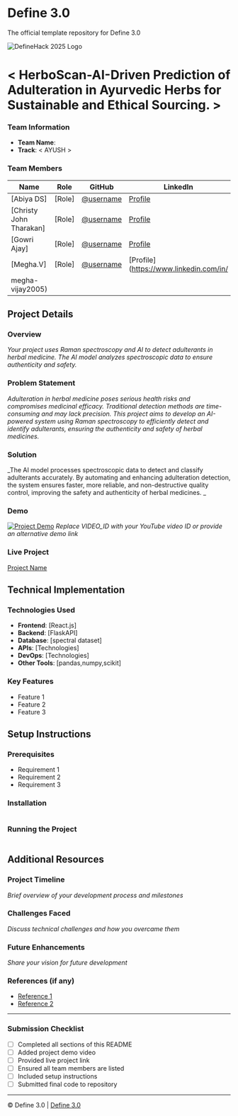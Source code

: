 
# Define 3.0
The official template repository for Define 3.0

![DefineHack 2025 Logo](https://github.com/user-attachments/assets/8173bc16-418e-4912-b500-c6427e4ba4b6)



# < HerboScan-AI-Driven Prediction of Adulteration in Ayurvedic Herbs for Sustainable and Ethical Sourcing. >
 

### Team Information
- **Team Name**: <EcoSynth> 
- **Track**: < AYUSH >

### Team Members
| Name | Role | GitHub | LinkedIn |
|------|------|--------|----------|
| [Abiya DS] | [Role] | [@username](https://github.com/username) | [Profile](https://linkedin.com/in/username) |
| [Christy John Tharakan] | [Role] | [@username](https://github.com/username) | [Profile](https://linkedin.com/in/username) |
| [Gowri Ajay] | [Role] | [@username](https://github.com/username) | [Profile](https://linkedin.com/in/username) |
| [Megha.V] | [Role] | [@username](https://github.com/meghav2005) | [Profile](https://www.linkedin.com/in/
megha-vijay2005) |

## Project Details

### Overview
_Your project uses Raman spectroscopy and AI to detect adulterants in herbal medicine. The AI model analyzes spectroscopic data to ensure authenticity and safety._

### Problem Statement
_Adulteration in herbal medicine poses serious health risks and compromises medicinal efficacy. Traditional detection methods are time-consuming and may lack precision. This project aims to develop an AI-powered system using Raman spectroscopy to efficiently detect and identify adulterants, ensuring the authenticity and safety of herbal medicines._

### Solution
_The AI model processes spectroscopic data to detect and classify adulterants accurately. By automating and enhancing adulteration detection, the system ensures faster, more reliable, and non-destructive quality control, improving the safety and authenticity of herbal medicines.
_

### Demo
[![Project Demo](https://img.youtube.com/vi/VIDEO_ID/0.jpg)](https://www.youtube.com/watch?v=VIDEO_ID)
_Replace VIDEO_ID with your YouTube video ID or provide an alternative demo link_

### Live Project
[Project Name](https://your-project-url.com)

## Technical Implementation

### Technologies Used
- **Frontend**: [React.js]
- **Backend**: [FlaskAPI]
- **Database**: [spectral dataset]
- **APIs**: [Technologies]
- **DevOps**: [Technologies]
- **Other Tools**: [pandas,numpy,scikit]

### Key Features
- Feature 1
- Feature 2
- Feature 3

## Setup Instructions

### Prerequisites
- Requirement 1
- Requirement 2
- Requirement 3

### Installation 
```bash

```

### Running the Project
```bash

```

## Additional Resources

### Project Timeline
_Brief overview of your development process and milestones_

### Challenges Faced
_Discuss technical challenges and how you overcame them_

### Future Enhancements
_Share your vision for future development_

### References (if any)
- [Reference 1](link)
- [Reference 2](link)

---

### Submission Checklist
- [ ] Completed all sections of this README
- [ ] Added project demo video
- [ ] Provided live project link
- [ ] Ensured all team members are listed
- [ ] Included setup instructions
- [ ] Submitted final code to repository

---

© Define 3.0 | [Define 3.0](https://www.define3.xyz/)
